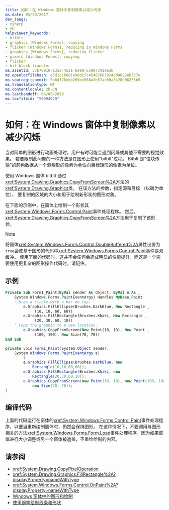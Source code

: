 ```yaml
---
title: 如何：在 Windows 窗体中复制像素以减少闪烁
ms.date: 03/30/2017
dev_langs:
- csharp
- vb
helpviewer_keywords:
- bitblt
- graphics [Windows Forms], copying
- flicker [Windows Forms], reducing in Windows Forms
- graphics [Windows Forms], reducing flicker
- pixels [Windows Forms], copying
- flicker
- bit-block transfer
ms.assetid: 33b76910-13a3-4521-be98-5c097341ae3b
ms.openlocfilehash: e3d1c2b681e98dc7c45467683924dd4022eb377e
ms.sourcegitcommit: 5b6d778ebb269ee6684fb57ad69a8c28b06235b9
ms.translationtype: MT
ms.contentlocale: zh-CN
ms.lasthandoff: 04/08/2019
ms.locfileid: "59094029"
---
```

# <a name="how-to-copy-pixels-for-reducing-flicker-in-windows-forms"></a>如何：在 Windows 窗体中复制像素以减少闪烁
当对简单的图形进行动画处理时，用户有时可能会遇到闪烁或其他不需要的视觉效果。 若要限制此问题的一种方法是在图形上使用"bitblt"过程。 Bitblt 是"位块传输"的颜色数据从一个源矩形的像素为单位向目标矩形的像素为单位。  
  
 使用 Windows 窗体 bitblt 通过<xref:System.Drawing.Graphics.CopyFromScreen%2A>方法的<xref:System.Drawing.Graphics>类。 在该方法的参数，指定源和目标 （以磅为单位）、 要复制的区域的大小和用于绘制新形状的图形对象。  
  
 在下面的示例中，在窗体上绘制一个形状其<xref:System.Windows.Forms.Control.Paint>事件处理程序。 然后，<xref:System.Drawing.Graphics.CopyFromScreen%2A>方法用于复制了该形状。  
  
> [!NOTE]
>  将窗体<xref:System.Windows.Forms.Control.DoubleBuffered%2A>属性设置为`true`会使基于图形的代码中<xref:System.Windows.Forms.Control.Paint>事件是双缓冲。 使用下面的代码时，这并不会任何会造成明显的性能提升，而这是一个需要使用更复杂的图形操作代码时，请记住。  
  
## <a name="example"></a>示例  
  
```vb  
Private Sub Form1_Paint(ByVal sender As Object, ByVal e As _  
    System.Windows.Forms.PaintEventArgs) Handles MyBase.Paint  
    ' Draw a circle with a bar on top.  
        e.Graphics.FillEllipse(Brushes.DarkBlue, New Rectangle _  
             (10, 10, 60, 60))  
        e.Graphics.FillRectangle(Brushes.Khaki, New Rectangle _  
             (20, 30, 60, 10))  
    ' Copy the graphic to a new location.  
        e.Graphics.CopyFromScreen(New Point(10, 10), New Point _  
             (100, 100), New Size(70, 70))  
End Sub  
```  
  
```csharp  
private void Form1_Paint(System.Object sender,  
    System.Windows.Forms.PaintEventArgs e)  
        {  
        e.Graphics.FillEllipse(Brushes.DarkBlue, new  
            Rectangle(10,10,60,60));  
        e.Graphics.FillRectangle(Brushes.Khaki, new  
            Rectangle(20,30,60,10));  
        e.Graphics.CopyFromScreen(new Point(10, 10), new Point(100, 100),   
            new Size(70, 70));  
}  
```  
  
## <a name="compiling-the-code"></a>编译代码  
 上面的代码运行在窗体的<xref:System.Windows.Forms.Control.Paint>事件处理程序，以便当重新绘制窗体时，仍然会保持图形。 在这种情况下，不要调用与图形相关的方法<xref:System.Windows.Forms.Form.Load>事件处理程序，因为如果窗体进行大小调整或另一个窗体被遮盖，不重绘绘制的内容。  
  
## <a name="see-also"></a>请参阅

- <xref:System.Drawing.CopyPixelOperation>
- <xref:System.Drawing.Graphics.FillRectangle%2A?displayProperty=nameWithType>
- <xref:System.Windows.Forms.Control.OnPaint%2A?displayProperty=nameWithType>
- [Windows 窗体中的图形和绘制](graphics-and-drawing-in-windows-forms.md)
- [使用钢笔绘制线条和形状](using-a-pen-to-draw-lines-and-shapes.md)
